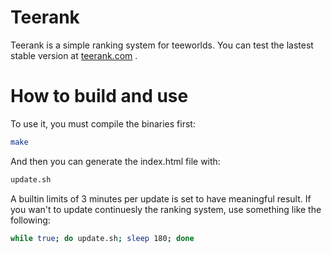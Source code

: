 Teerank
=======

Teerank is a simple ranking system for teeworlds.  You can test the lastest stable version at [teerank.com](http://teerank.com/) .

How to build and use
====================

To use it, you must compile the binaries first:

```bash
make
```

And then you can generate the index.html file with:

```bash
update.sh
```

A builtin limits of 3 minutes per update is set to have meaningful result.  If you wan't to update continuesly the ranking system, use something like the following:

```bash
while true; do update.sh; sleep 180; done
```
